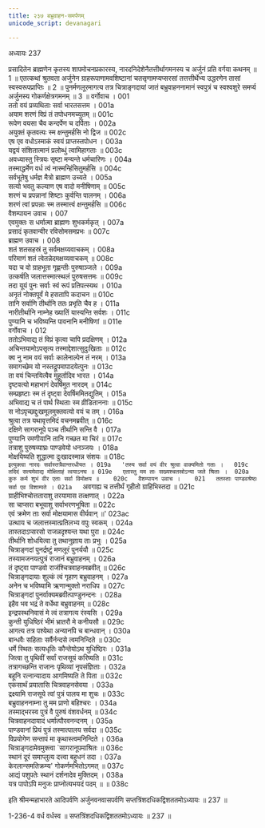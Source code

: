 ```yaml
---
title: २३७ बभ्रुवाहन-समर्पणम्
unicode_script: devanagari

---
```



अध्यायः 237

प्रसादितेन ब्राह्मणेन कृतस्य शापमोचनप्रकारस्य, नारदनिदेशेनैतत्तीर्थागमनस्य च अर्जुनं प्रति वर्गया कथनम् ॥ 1 ॥ एतत्कथां श्रुतवता अर्जुनेन ग्राहरूपाणामवशिष्टानां चतसृणामप्यप्सरसां तत्तत्तीर्थेभ्य उद्धरणेन तासां स्वस्वरूपप्राप्तिः ॥ 2 ॥ पुनर्मणलूरमागत्य तत्र चित्राङ्गदायां जातं बभ्रुवाहननामानं स्वपुत्रं च स्वश्वशुरे समर्प्य अर्जुनस्य गोकर्णक्षेत्रगमनम् ॥ 3 ॥
वर्गोवाच ।	001  
ततो वयं प्रव्यथिताः सर्वा भारतसत्तम ।	001a  
अयाम शरणं विप्रं तं तपोधनमच्युतम् ॥	001c  
रूपेण वयसा चैव कन्दर्पेण च दर्पिताः ।	002a  
अयुक्तं कृतवत्यः स्म क्षन्तुमर्हसि नो द्विज ॥	002c  
एष एव वधोऽस्माकं स्वयं प्राप्तस्तपोधन ।	003a  
यद्वयं संशितात्मानं प्रलोब्धुं त्वामिहागताः ॥	003c  
अवध्यास्तु स्त्रियः सृष्टा मन्यन्ते धर्मचारिणः ।	004a  
तस्माद्धर्मेण वर्ध त्वं नास्मन्हिंसितुमर्हसि ॥	004c  
सर्वभूतेषु धर्मज्ञ मैत्रो ब्राह्मण उच्यते ।	005a  
सत्यो भवतु कल्याण एष वादो मनीषिणाम् ॥	005c  
शरणं च प्रपन्नानां शिष्टाः कुर्वन्ति पालनम् ।	006a  
शरणं त्वां प्रपन्नाः स्म तस्मात्त्वं क्षन्तुमर्हसि ॥	006c  
वैशम्पायन उवाच ।	007  
एवमुक्तः स धर्मात्मा ब्राह्मणः शुभकर्मकृत् ।	007a  
प्रसादं कृतवान्वीर रविसोमसमप्रभः ॥	007c  
ब्राह्मण उवाच ।	008  
शतं शतसहस्रं तु सर्वमक्षय्यवाचकम् ।	008a  
परिमाणं शतं त्वेतन्नेदमक्षय्यवाचकम् ॥	008c  
यदा च वो ग्राहभूता गृह्णन्तीः पुरुषाञ्जले ।	009a  
उत्कर्षति जलात्तस्मात्स्थलं पुरुषसत्तमः ॥	009c  
तदा यूयं पुनः सर्वाः स्वं रूपं प्रतिपत्स्यथ ।	010a  
अनृतं नोक्तपूर्वं मे हसतापि कदाचन ॥	010c  
तानि सर्वाणि तीर्थानि ततः प्रभृति चैव ह ।	011a  
नारीतीर्थानि नाम्नेह ख्यातिं यास्यन्ति सर्वशः ।	011c  
पुण्यानि च भविष्यन्ति पावनानि मनीषिणां ॥	011e  
वर्गोवाच ।	012  
ततोऽभिवाद्य तं विप्रं कृत्वा चापि प्रदक्षिणम् ।	012a  
अचिन्तयामोऽपसृत्य तस्माद्देशात्सुदुःखिताः ॥	012c  
क्व नु नाम वयं सर्वाः कालेनाल्पेन तं नरम् ।	013a  
समागच्छेम यो नस्तद्रूपमापादयेत्पुनः ॥	013c  
ता वयं चिन्तयित्वैव मुहूर्तादिव भारत ।	014a  
दृष्टवत्यो महाभागं देवर्षिमुत नारदम् ॥	014c  
सम्प्रहृष्टाः स्म तं दृष्ट्वा देवर्षिममितद्युतिम् ।	015a  
अभिवाद्य च तं पार्थ स्थिताः स्म व्रीडिताननाः ॥	015c  
स नोऽपृच्छद्दुःखमूलमुक्तवत्यो वयं च तम् ।	016a  
श्रुत्वा तत्र यथावृत्तमिदं वचनमब्रवीत् ॥	016c  
दक्षिणे सागरानूपे पञ्च तीर्थानि सन्ति वै ।	017a  
पुण्यानि रमणीयानि तानि गच्छत मा चिरं ॥	017c  
तत्राशु पुरुषव्याघ्रः पाण्डवेयो धनञ्जयः ।	018a  
मोक्षयिष्यति शुद्धात्मा दुःखादस्मान्न संशयः ॥	018c  
`इत्युक्त्वा नारदः सर्वास्तत्रैवान्तरधीयत ।	019a  
'तस्य सर्वा वयं वीर श्रुत्वा वाक्यमितो गताः ।	019c  
तदिदं सत्यमेवाद्य मोक्षिताहं त्वयाऽनघ ॥	019e  
एतास्तु मम ताः सख्यश्चतस्रोऽन्या जले श्रिताः ।	020a  
कुरु कर्म शुभं वीर एताः सर्वा विमोक्षय ॥	020c  
वैशम्पायन उवाच ।	021  
ततस्ताः पाण्डवश्रेष्ठः सर्वा एव विशाम्पते ।	021a  
`अवगाह्य च तत्तीर्थं गृहीतो ग्राहिभिस्तदा ॥	021c  
ग्राहीभिश्चोत्तताराशु तरयामास तत्क्षणात् ।	022a  
सा चाप्सरा बभूवाशु सर्वाभरणभूषिता ॥	022c  
एवं क्रमेण ताः सर्वा मोक्षयामास वीर्यवान् ॥'	023ac  
उत्थाय च जलात्तस्मात्प्रतिलभ्य वपुः स्वकम् ।	024a  
तास्तदाऽप्सरसो राजन्नदृश्यन्त यथा पुरा ॥	024c  
तीर्थानि शोधयित्वा तु तथानुज्ञाय ताः प्रभुः ।	025a  
चित्राङ्गदां पुनर्द्रष्टुं मणलूरं पुनर्ययौ ॥	025c  
तस्यामजनयत्पुत्रं राजानं बभ्रुवाहनम् ।	026a  
तं दृष्ट्वा पाण्डवो राजंश्चित्रवाहनमब्रवीत् ॥	026c  
चित्राङ्गदायाः शुल्कं त्वं गृहाण बभ्रुवाहनम् ।	027a  
अनेन च भविष्यामि ऋणान्मुक्तो नराधिप ॥	027c  
चित्राङ्गदां पुनर्वाक्यमब्रवीत्पाण्डुनन्दनः ।	028a  
इहैव भव भद्रं ते वर्धेथा बभ्रुवाहनम् ॥	028c  
इन्द्रपस्थनिवासं मे त्वं तत्रागत्य रंस्यसि ।	029a  
कुन्ती युधिष्ठिरं भीमं भ्रातरौ मे कनीयसौ ॥	029c  
आगत्य तत्र पश्येथा अन्यानपि च बान्धवान् ।	030a  
बान्धवैः सहिताः सर्वैर्नन्दसे त्वमनिन्दिते ॥	030c  
धर्मे स्थितः सत्यधृतिः कौन्तेयोऽथ युधिष्ठिरः ।	031a  
जित्वा तु पृथिवीं सर्वां राजसूयं करिष्यति ॥	031c  
तत्रागच्छन्ति राजानः पृथिव्यां नृपसंज्ञिताः ।	032a  
बहूनि रत्नान्यादाय आगमिष्यति ते पिता ॥	032c  
एकसार्थं प्रयातासि चित्रवाहनसेवया ।	033a  
द्रक्ष्यामि राजसूये त्वां पुत्रं पालय मा शुचः ॥	033c  
बभ्रुवाहननाम्ना तु मम प्राणो बहिश्चरः ।	034a  
तस्माद्भरस्व पुत्रं वै पुरुषं वंशवर्धनम् ॥	034c  
चित्रवाहनदायादं धर्मात्पौरवनन्दनम् ।	035a  
पाण्डवानां प्रियं पुत्रं तस्मात्पालय सर्वदा ॥	035c  
विप्रयोगेण सन्तापं मा कृथास्त्वमनिन्दिते ।	036a  
चित्राङ्गदामेवमुक्त्वा `सागरानूपमाश्रितः ॥	036c  
स्थानं दूरं समाप्लुत्य दत्त्वा बहुधनं तदा ।	037a  
केरलान्समतिक्रम्य' गोकर्णमभितोऽगमत् ॥	037c  
आद्यं पशुपतेः स्थानं दर्शनादेव मुक्तिदम् ।	038a  
यत्र पापोऽपि मनुजः प्राप्नोत्यभयदं पदम् ॥ ॥	038c  

इति श्रीमन्महाभारते आदिपर्वणि अर्जुनवनवासपर्वणि सप्तत्रिंशदधिकद्विशततमोऽध्यायः ॥ 237 ॥

1-236-4 वर्ध वर्धस्व ॥ सप्तत्रिंशदधिकद्विशततमोऽध्यायः ॥ 237 ॥